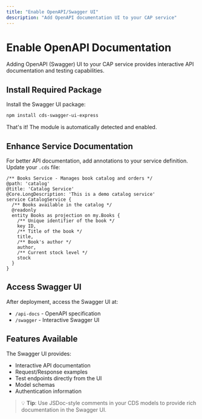 ```yaml
---
title: "Enable OpenAPI/Swagger UI"
description: "Add OpenAPI documentation UI to your CAP service"
---
```


# Enable OpenAPI Documentation

Adding OpenAPI (Swagger) UI to your CAP service provides interactive API documentation and testing capabilities.

## Install Required Package

Install the Swagger UI package:

```bash
npm install cds-swagger-ui-express
```

That's it! The module is automatically detected and enabled.

## Enhance Service Documentation

For better API documentation, add annotations to your service definition. Update your `.cds` file:

```cds
/** Books Service - Manages book catalog and orders */
@path: 'catalog'
@title: 'Catalog Service'
@Core.LongDescription: 'This is a demo catalog service'
service CatalogService {
  /** Books available in the catalog */
  @readonly
  entity Books as projection on my.Books {
    /** Unique identifier of the book */
    key ID,
    /** Title of the book */
    title,
    /** Book's author */
    author,
    /** Current stock level */
    stock
  }
}
```

## Access Swagger UI

After deployment, access the Swagger UI at:

- `/api-docs` - OpenAPI specification
- `/swagger` - Interactive Swagger UI

## Features Available

The Swagger UI provides:

- Interactive API documentation
- Request/Response examples
- Test endpoints directly from the UI
- Model schemas
- Authentication information

> 💡 **Tip**: Use JSDoc-style comments in your CDS models to provide rich documentation in the Swagger UI.
